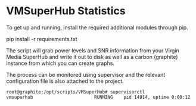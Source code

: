 VMSuperHub Statistics
=====================

To get up and running, install the required additional modules through pip.

pip install -r requirements.txt

The script will grab power levels and SNR information from your Virgin Media SuperHub and write it out to disk as well
as a carbon (graphite) instance from which you can create graphs.

The process can be monitored using supervisor and the relevant configuration file is also attached to the project.

```
root@graphite:/opt/scripts/VMSuperHub# supervisorctl
vmsuperhub                       RUNNING    pid 14914, uptime 0:00:12
```